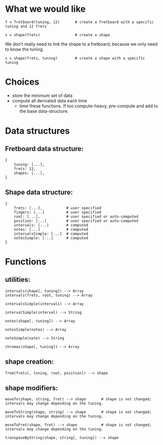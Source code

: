 # What we would like
       
    f = fretboard(tuning, 12)       # create a fretboard with a specific tuning and 12 frets

    s = shape(frets)                # create a shape
    
We don't really need to link the shape to a fretboard, because we only need to know the tuning.      
    
    s = shape(frets, tuning)        # create a shape with a specific tuning
    
    
    


# Choices

- store the minimum set of data
- compute all derivated data each time 
    - time these functions. If too compute-heavy, pre-compute and add to the base data-structure.

# Data structures

## Fretboard data structure:

    {
        tuning: [...],
        frets: 12,        
        shapes: [...],
    }

## Shape data structure:

    {
        frets: [...],           # user specified
        fingers: [...]          # user specified
        root: [...],            # user specified or auto-computed
        position: [...]         # user specified or auto-computed
        intervals: [...]        # computed
        notes: [...]            # computed
        intervalsSimple: [...]  # computed
        notesSimple: [...]      # computed
    }

# Functions

## utilities:

    intervals(shape[, tuning]) --> Array
    intervals(frets, root, tuning) --> Array
    
    intervalsSimple(intervals) --> Array

    intervalSimple(interval) --> String

    notes(shape[, tuning]) --> Array
    
    notesSimple(notes) --> Array
    
    noteSimple(note) --> String
    
    chromas(shape[, tuning]) --> Array

## shape creation:

    from(frets[, tuning, root, position]) --> shape

## shape modifiers:

    moveTo(shape, string, fret) --> shape       # shape is not changed; intervals may change depending on the tuning.
    
    moveToString(shape, string) --> shape       # shape is not changed; intervals may change depending on the tuning.
    
    moveToFret(shape, fret) --> shape           # shape is not changed; intervals may change depending on the tuning.

    transposeByString(shape, string[, tuning]) --> shape
    
    
